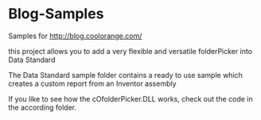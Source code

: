 Blog-Samples
============

Samples for http://blog.coolorange.com/

this project allows you to add a very flexible and versatile folderPicker into Data Standard

The Data Standard sample folder contains a ready to use sample which creates a custom report from an Inventor assembly

If you like to see how the cOfolderPicker.DLL works, check out the code in the according folder.